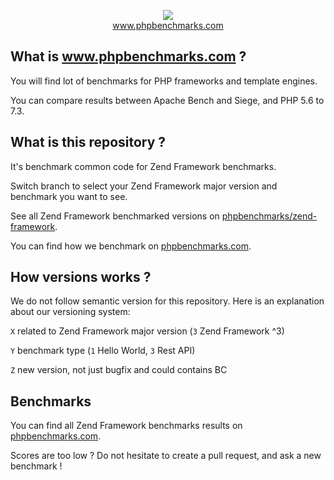 <p align="center">
  <img src="http://www.phpbenchmarks.com/images/logo_github.png">
  <br>
  <a href="http://www.phpbenchmarks.com" target="_blank">www.phpbenchmarks.com</a>
</p>

## What is www.phpbenchmarks.com ?

You will find lot of benchmarks for PHP frameworks and template engines.

You can compare results between Apache Bench and Siege, and PHP 5.6 to 7.3.

## What is this repository ?

It's benchmark common code for Zend Framework benchmarks.

Switch branch to select your Zend Framework major version and benchmark you want to see.

See all Zend Framework benchmarked versions on [phpbenchmarks/zend-framework](https://github.com/phpbenchmarks/zend-framework).

You can find how we benchmark on [phpbenchmarks.com](http://www.phpbenchmarks.com/en/benchmark-protocol.html).

## How versions works ?

We do not follow semantic version for this repository. Here is an explanation about our versioning system:

`X` related to Zend Framework major version (`3` Zend Framework ^3)

`Y` benchmark type (`1` Hello World, `3` Rest API)

`Z` new version, not just bugfix and could contains BC

## Benchmarks

You can find all Zend Framework benchmarks results on [phpbenchmarks.com](http://www.phpbenchmarks.com/en/benchmark/zend-framework.html).

Scores are too low ? Do not hesitate to create a pull request, and ask a new benchmark !
